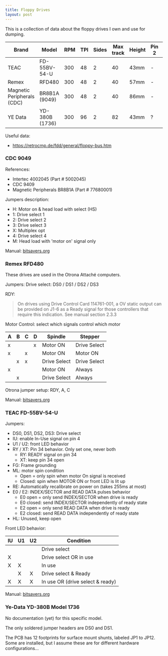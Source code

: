```yaml
---
title: Floppy Drives
layout: post
---
```


This is a collection of data about the floppy drives I own and use for dumping.

<div class="table-wrapper" markdown="block">

| Brand                      | Model          | RPM | TPI | Sides | Max track | Height | Pin 2 | Pin 4  | Pin 34 |
| -------------------------- | -------------- | --- | --- | ----- |---------- | ------ | ----- | ------ | ------ |
| TEAC                       | FD-55BV-54-U   | 300 | 48  | 2     |  40       | 43mm   |   -   | In Use | Ready  |
| Remex                      | RFD480         | 300 | 48  | 2     |  40       | 57mm   |   -   |   -    | Ready  |
| Magnetic Peripherals (CDC) | BR8B1A (9049)  | 300 | 48  | 2     |  40       | 86mm   |   -   | In Use |   -    |
| YE Data                    | YD-380B (1736) | 300 | 96  | 2     |  82       | 43mm   |   ?   |   ?    |   ?    |

</div>

Useful data:
* <https://retrocmp.de/fdd/general/floppy-bus.htm>

### CDC 9049

References:
* Intertec 4002045 (Part # 5002045)
* CDC 9409
* Magnetic Peripherals BR8B1A (Part # 77680001)

Jumpers description:
* H: Motor on & head load with select (HS)
* 1: Drive select 1
* 2: Drive select 2
* 3: Drive select 3
* X: Multiplex opt
* 4: Drive select 4
* M: Head load with 'motor on' signal only

Manual: [bitsavers.org](https://bitsavers.org/pdf/cdc/discs/floppy/77653379_Flexible_Disk_Drive_Model_9409_Product_Specification_Dec80.pdf)

### Remex RFD480

These drives are used in the Otrona Attaché computers.

Jumpers:
Drive select: DS0 / DS1 / DS2 / DS3

RDY:
> On drives using Drive Control Card 114761-001, a OV static output can be provided on J1-6 as a Ready signal for those controllers that require this indication.
See manual section 2.3.3

Motor Control: select which signals control which motor

| A | B | C | D | Spindle      | Stepper      |
| - | - | - | - | ------------ | ------------ |
| x |   |   | x | Motor ON     | Drive Select |
| x |   | x |   | Motor ON     | Motor ON     |
|   | x | x |   | Drive Select | Drive Select |
| x |   |   |   | Motor ON     | Always       |
|   | x |   |   | Drive Select | Always       |

Otrona jumper setup: RDY, A, C

Manual: [bitsavers.org](http://bitsavers.org/pdf/remex/floppy/Remex_RFD480_RFD960_Product_Reference_Manual.pdf)

### TEAC FD-55BV-54-U

Jumpers:
- DS0, DS1, DS2, DS3: Drive select
- IU: enable In-Use signal on pin 4
- U1 / U2: front LED behavior
- RY / XT: Pin 34 behavior. Only set one, never both
  - RY: READY signal on pin 34
  - XT: keep pin 34 open
- FG: Frame grounding
- ML: motor spin condition
  - Open = only spin when motor On signal is received
  - Closed: spin when MOTOR ON or front LED is lit up
- RE: Automatically recalibrate on power on (takes 255ms at most)
- E0 / E2: INDEX/SECTOR and READ DATA pulses behavior
  - E0 open = only send INDEX/SECTOR when drive is ready
  - E0 closed: send INDEX/SECTOR independently of ready state
  - E2 open = only send READ DATA when drive is ready
  - E2 closed: send READ DATA independently of ready state
- HL: Unused, keep open

Front LED behavior:

| IU | U1 | U2 | Condition                        |
| -- | -- | -- | -------------------------------- |
|    |    |    | Drive select                     |
|  X |    |    | Drive select OR in use           |
|  X |  X |    | In use                           |
|    |  X |  X | Drive select & Ready             |
|  X |  X |  X | In use OR (drive select & ready) |

Manual: [bitsavers.org](http://bitsavers.org/pdf/teac/FD-55BV_Specification.pdf)

### Ye-Data YD-380B Model 1736

No documentation (yet) for this specific model.

The only soldered jumper headers are DS0 and DS1.

The PCB has 12 footprints for surface mount shunts, labeled JP1 to JP12.
Some are installed, but I assume these are for different hardware configurations...

